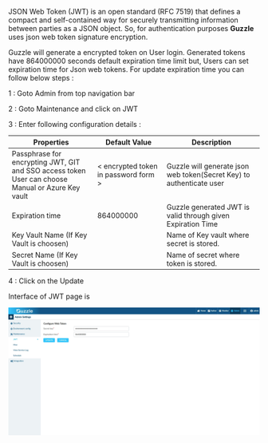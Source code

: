 JSON Web Token (JWT) is an open standard (RFC 7519) that defines a compact and self-contained way for securely transmitting information between parties as a JSON object. So, for authentication purposes **Guzzle** uses json web token signature encryption.

Guzzle will generate a encrypted token on User login. Generated tokens have 864000000 seconds default expiration time limit but, Users can  set expiration time for Json web tokens. For update expiration time you can follow below steps :

1 : Goto Admin from top navigation bar

2 : Goto Maintenance and click on JWT

3 : Enter following configuration details : 

|Properties|Default Value|Description|
|--- |--- |--- |
|Passphrase for encrypting JWT, GIT and SSO access token<br/>User can choose Manual or Azure Key vault|&lt; encrypted token in password form &gt;|Guzzle will generate json web token(Secret Key) to authenticate user|
|Expiration time|864000000|Guzzle generated JWT is valid through given Expiration Time|
|Key Vault Name (If Key Vault is choosen)||Name of Key vault where secret is stored.|
|Secret Name (If Key Vault is choosen)||Name of secret where token is stored.|

4 : Click on the Update

Interface of JWT page is 

![image alt text](/img/docs/how-to-guides/administrator/maintenance/jwt_1.jpg)